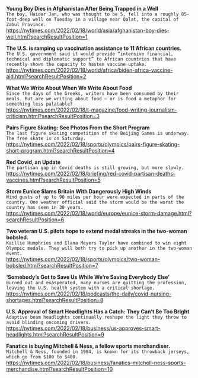 **Young Boy Dies in Afghanistan After Being Trapped in a Well**\
`The boy, Haidar Jan, who was thought to be 5, fell into a roughly 85-foot-deep well on Tuesday in a village near Qalat, the capital of Zabul Province.`\
https://nytimes.com/2022/02/18/world/asia/afghanistan-boy-dies-well.html?searchResultPosition=1

**The U.S. is ramping up vaccination assistance to 11 African countries.**\
`The U.S. government said it would provide “intensive financial, technical and diplomatic support” to African countries that have recently shown the capacity to hasten vaccine uptake.`\
https://nytimes.com/2022/02/18/world/africa/biden-africa-vaccine-aid.html?searchResultPosition=2

**What We Write About When We Write About Food**\
`Since the days of the Greeks, writers have been consumed by their meals. But are we writing about food — or is food a metaphor for something less palatable?`\
https://nytimes.com/2022/02/18/t-magazine/food-writing-journalism-criticism.html?searchResultPosition=3

**Pairs Figure Skating: See Photos From the Short Program**\
`The last figure skating competition of the Beijing Games is underway. The free skate is on Saturday.`\
https://nytimes.com/2022/02/18/sports/olympics/pairs-figure-skating-short-program.html?searchResultPosition=4

**Red Covid, an Update**\
`The partisan gap in Covid deaths is still growing, but more slowly.`\
https://nytimes.com/2022/02/18/briefing/red-covid-partisan-deaths-vaccines.html?searchResultPosition=5

**Storm Eunice Slams Britain With Dangerously High Winds**\
`Wind gusts of up to 90 miles per hour were expected in parts of the country. One weather official said the storm would be the worst the country has seen in 30 years.`\
https://nytimes.com/2022/02/18/world/europe/eunice-storm-damage.html?searchResultPosition=6

**Two veteran U.S. pilots hope to extend medal streaks in the two-woman bobsled.**\
`Kaillie Humphries and Elana Meyers Taylor have combined to win eight Olympic medals. They will both try to pick up another in the two-woman event.`\
https://nytimes.com/2022/02/18/sports/olympics/two-woman-bobsled.html?searchResultPosition=7

**‘Somebody’s Got to Save Us While We’re Saving Everybody Else’**\
`Burned out and exasperated, many nurses are quitting the profession, leaving the U.S. health system with a critical shortage.`\
https://nytimes.com/2022/02/18/podcasts/the-daily/covid-nursing-shortages.html?searchResultPosition=8

**U.S. Approval of Smart Headlights Has a Catch: They Can’t Be Too Bright**\
`Adaptive beam headlights continually reshape the light they throw to avoid blinding oncoming drivers.`\
https://nytimes.com/2022/02/18/business/us-approves-smart-headlights.html?searchResultPosition=9

**Fanatics is buying Mitchell & Ness, a fellow sports merchandiser.**\
`Mitchell & Ness, founded in 1904, is known for its throwback jerseys, which go from $100 to $400.`\
https://nytimes.com/2022/02/18/business/fanatics-mitchell-ness-sports-merchandise.html?searchResultPosition=10

